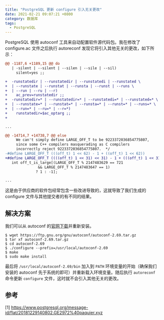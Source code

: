 ```yaml
---
title: "PostgreSQL 更新 configure 引入无关更改"
date: 2021-02-21 09:07:21 +0800
category: 数据库
tags:
  - PostgreSQL
---
```


PostgreSQL 使用 autoconf 工具来自动配置软件源代码包。我在修改了 configure.ac 文件之后执行 autoreconf 发现它将引入其他无关的更改，如下所示：

```diff
@@ -1187,6 +1189,15 @@ do
   | -silent | --silent | --silen | --sile | --sil)
     silent=yes ;;

+  -runstatedir | --runstatedir | --runstatedi | --runstated \
+  | --runstate | --runstat | --runsta | --runst | --runs \
+  | --run | --ru | --r)
+    ac_prev=runstatedir ;;
+  -runstatedir=* | --runstatedir=* | --runstatedi=* | --runstated=* \
+  | --runstate=* | --runstat=* | --runsta=* | --runst=* | --runs=* \
+  | --run=* | --ru=* | --r=*)
+    runstatedir=$ac_optarg ;;
+

...

@@ -14714,7 +14738,7 @@ else
     We can't simply define LARGE_OFF_T to be 9223372036854775807,
     since some C++ compilers masquerading as C compilers
     incorrectly reject 9223372036854775807.  */
-#define LARGE_OFF_T (((off_t) 1 << 62) - 1 + ((off_t) 1 << 62))
+#define LARGE_OFF_T ((((off_t) 1 << 31) << 31) - 1 + (((off_t) 1 << 31) << 31))
   int off_t_is_large[(LARGE_OFF_T % 2147483629 == 721
               && LARGE_OFF_T % 2147483647 == 1)
              ? 1 : -1];

...

```

这是由于供应商的软件包经常包含一些改进导致的，这就导致了我们生成的 configure 文件与其他提交者的有不同的结果。

<!-- more -->

## 解决方案

我们可以从 autoconf 的[官网下载](https://www.gnu.org/software/autoconf/#downloading)并重新安装。

``` shell
$ wget https://ftp.gnu.org/gnu/autoconf/autoconf-2.69.tar.gz
$ tar xf autoconf-2.69.tar.gz
$ cd autoconf-2.69
$ ./configure --prefix=/usr/local/autoconf-2.69
$ make
$ sudo make install
```

最后将 `/usr/local/autoconf-2.69/bin` 加入到 `PATH` 环境变量的开始（确保我们安装的 autoconf 先于系统的即可）并重新载入环境变量。随后执行 `autoreconf` 命令更新 `configure` 文件，这时就不会引入其他无关的更改。

## 参考

[1] https://www.postgresql.org/message-id/flat/20181229140802.GE2972%40paquier.xyz
